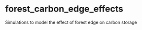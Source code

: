 forest_carbon_edge_effects
==========================

Simulations to model the effect of forest edge on carbon storage

